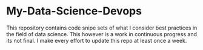 # My-Data-Science-Devops
This repository contains code snipe sets of what I consider best practices in the field of data science. This however is a work in continuous progress and its not final. I make every effort to update this repo at least once a week.

